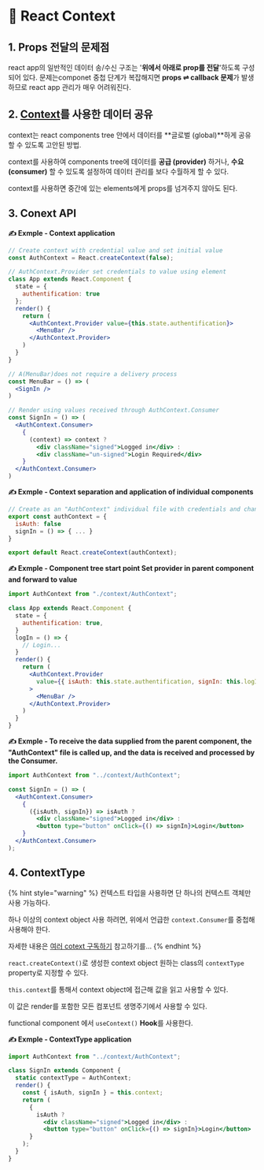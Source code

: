 # 📄 React Context

## 1. Props 전달의 문제점

 react app의 일반적인 데이터 송/수신 구조는 '**위에서 아래로 prop를 전달**'하도록 구성되어 있다. 문제는componet 중첩 단계가 복잡해지면 **props ⇌ callback 문제**가 발생하므로 react app 관리가 매우 어려워진다.

## 2.  [Context](https://ko.reactjs.org/docs/context.html)를 사용한 데이터 공유

 context는 react components tree 안에서 데이터를 **글로벌 \(global\)**하게 공유할 수 있도록 고안된 방법.

context를 사용하여 components tree에 데이터를 **공급 \(provider\)** 하거나, **수요\(consumer\)** 할 수 있도록 설정하여 데이터 관리를 보다 수월하게 할 수 있다.

 context를 사용하면 중간에 있는 elements에게 props를 넘겨주지 않아도 된다.

## 3. Conext API

 **✍ Exmple - Context application**

```jsx
// Create context with credential value and set initial value
const AuthContext = React.createContext(false);

// AuthContext.Provider set credentials to value using element
class App extends React.Component {
  state = {
    authentification: true
  };
  render() {
    return (
      <AuthContext.Provider value={this.state.authentification}>
        <MenuBar />
      </AuthContext.Provider>
    )
  }
}

// A(MenuBar)does not require a delivery process
const MenuBar = () => (
  <SignIn />
)

// Render using values received through AuthContext.Consumer
const SignIn = () => (
  <AuthContext.Consumer>
    {
      (context) => context ? 
        <div className="signed">Logged in</div> : 
        <div className="un-signed">Login Required</div>
    }
  </AuthContext.Consumer>
)
```

  
 **✍ Exmple - Context separation and application of individual components**

```jsx
// Create as an "AuthContext" individual file with credentials and change methods
export const authContext = {
  isAuth: false
  signIn = () => { ... }
}

export default React.createContext(authContext);
```

 **✍ Exmple - Component tree start point Set provider in parent component and forward to value**

```jsx
import AuthContext from "./context/AuthContext";

class App extends React.Component {
  state = {
    authentification: true,
  }
  logIn = () => {
    // Login... 
  }
  render() {
    return (
      <AuthContext.Provider 
        value={{ isAuth: this.state.authentification, signIn: this.logIn }}
      >
        <MenuBar />
      </AuthContext.Provider>
    )
  }
}
```

**✍ Exmple - To receive the data supplied from the parent component, the "AuthContext" file is called up, and the data is received and processed by the Consumer.**

```jsx
import AuthContext from "../context/AuthContext";

const SignIn = () => (
  <AuthContext.Consumer>
    {
      ({isAuth, signIn}) => isAuth ? 
        <div className="signed">Logged in</div> : 
        <button type="button" onClick={() => signIn}>Login</button>
    }
  </AuthContext.Consumer>
);
```

## **4. ContextType** 

{% hint style="warning" %}
 컨텍스트 타입을 사용하면 단 하나의 컨텍스트 객체만 사용 가능하다. 

하나 이상의 context object 사용 하려면, 위에서 언급한 `context.Consumer`를 중첩해 사용해야 한다.  

자세한 내용은 [여러 cotext 구독하기](https://ko.reactjs.org/docs/context.html#consuming-multiple-contexts) 참고하기를...
{% endhint %}

`react.createContext()`로 생성한 context object 원하는 class의 `contextType` property로 지정할 수 있다.

`this.context`를 통해서 context object에 접근해 값을 읽고 사용할 수 있다.

이 값은 render를 포함한 모든 컴포넌트 생명주기에서 사용할 수 있다.

functional component  에서 `useContext()` **Hook**를 사용한다.

 **✍ Exmple - ContextType  application**

```jsx
import AuthContext from "../context/AuthContext";

class SignIn extends Component {
  static contextType = AuthContext;
  render() {
    const { isAuth, signIn } = this.context;
    return (
      {
        isAuth ? 
          <div className="signed">Logged in</div> : 
          <button type="button" onClick={() => signIn}>Login</button>
      }
    );
  }
}
```







